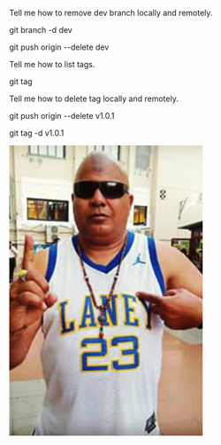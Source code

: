 Tell me how to remove dev branch locally and remotely.

git branch -d dev

git push origin --delete dev


Tell me how to list tags.

git tag 

Tell me how to delete tag locally and remotely.

git push origin --delete v1.0.1

git tag -d v1.0.1

![alt image](2.jpg)
